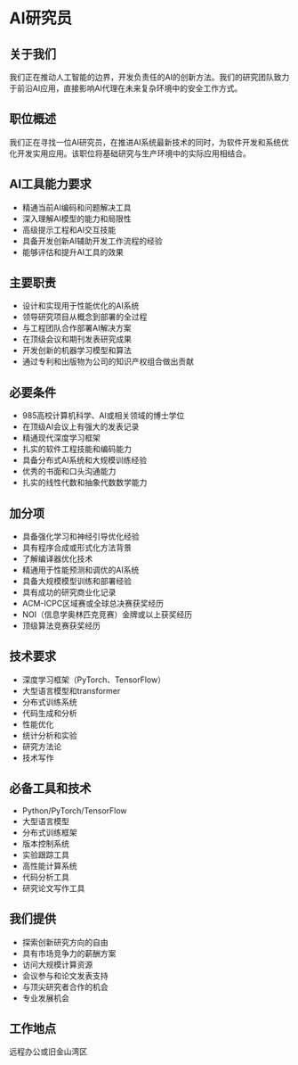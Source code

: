 # AI研究员

## 关于我们
我们正在推动人工智能的边界，开发负责任的AI的创新方法。我们的研究团队致力于前沿AI应用，直接影响AI代理在未来复杂环境中的安全工作方式。

## 职位概述
我们正在寻找一位AI研究员，在推进AI系统最新技术的同时，为软件开发和系统优化开发实用应用。该职位将基础研究与生产环境中的实际应用相结合。

## AI工具能力要求
- 精通当前AI编码和问题解决工具
- 深入理解AI模型的能力和局限性
- 高级提示工程和AI交互技能
- 具备开发创新AI辅助开发工作流程的经验
- 能够评估和提升AI工具的效果

## 主要职责
- 设计和实现用于性能优化的AI系统
- 领导研究项目从概念到部署的全过程
- 与工程团队合作部署AI解决方案
- 在顶级会议和期刊发表研究成果
- 开发创新的机器学习模型和算法
- 通过专利和出版物为公司的知识产权组合做出贡献

## 必要条件
- 985高校计算机科学、AI或相关领域的博士学位
- 在顶级AI会议上有强大的发表记录
- 精通现代深度学习框架
- 扎实的软件工程技能和编码能力
- 具备分布式AI系统和大规模训练经验
- 优秀的书面和口头沟通能力
- 扎实的线性代数和抽象代数数学能力

## 加分项
- 具备强化学习和神经引导优化经验
- 具有程序合成或形式化方法背景
- 了解编译器优化技术
- 精通用于性能预测和调优的AI系统
- 具备大规模模型训练和部署经验
- 具有成功的研究商业化记录
- ACM-ICPC区域赛或全球总决赛获奖经历
- NOI（信息学奥林匹克竞赛）金牌或以上获奖经历
- 顶级算法竞赛获奖经历

## 技术要求
- 深度学习框架（PyTorch、TensorFlow）
- 大型语言模型和transformer
- 分布式训练系统
- 代码生成和分析
- 性能优化
- 统计分析和实验
- 研究方法论
- 技术写作

## 必备工具和技术
- Python/PyTorch/TensorFlow
- 大型语言模型
- 分布式训练框架
- 版本控制系统
- 实验跟踪工具
- 高性能计算系统
- 代码分析工具
- 研究论文写作工具

## 我们提供
- 探索创新研究方向的自由
- 具有市场竞争力的薪酬方案
- 访问大规模计算资源
- 会议参与和论文发表支持
- 与顶尖研究者合作的机会
- 专业发展机会

## 工作地点
远程办公或旧金山湾区
